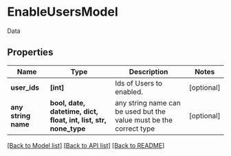 # EnableUsersModel

Data

## Properties
Name | Type | Description | Notes
------------ | ------------- | ------------- | -------------
**user_ids** | **[int]** | Ids of Users to enabled. | [optional] 
**any string name** | **bool, date, datetime, dict, float, int, list, str, none_type** | any string name can be used but the value must be the correct type | [optional]

[[Back to Model list]](../README.md#documentation-for-models) [[Back to API list]](../README.md#documentation-for-api-endpoints) [[Back to README]](../README.md)


